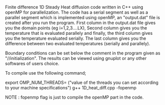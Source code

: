 Finite difference 1D Steady Heat diffusion code written in C++ using openMP for parallelization.
The code has a serial segment as well as a parallel segment which is implemented using openMP, an "output.dat" file is created after you run the program. 
First column in the output.dat file gives you the domain points (eg i=1,2,3....LX), Second column gives you the temperature that is evaluated parallely and finally, the third column gives you the temperature evaluated serially. The last column gives you the difference between two evaluated temperatures (serially and parallely).

Boundary conditions can be set below the comment in the program given as "//initialization".
The results can be viewed using gnuplot or any other softwares of users choice.


To compile use the following command;

export OMP_NUM_THREADS= ("value of the threads you can set according to your machine specifications") 
g++ 1D_heat_diff.cpp -fopenmp

NOTE : fopenmp flag is just to compile the openMP part in the code.


